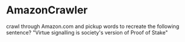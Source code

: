 # AmazonCrawler
crawl through Amazon.com and pickup words to recreate the following sentence?   "Virtue signalling is society's version of Proof of Stake"
